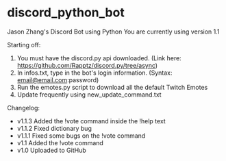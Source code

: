 # discord_python_bot
Jason Zhang's Discord Bot using Python
You are currently using version 1.1

Starting off:
  1. You must have the discord.py api downloaded. (Link here: https://github.com/Rapptz/discord.py/tree/async)
  2. In infos.txt, type in the bot's login information. (Syntax: email@email.com:password)
  3. Run the emotes.py script to download all the default Twitch Emotes
  4. Update frequently using new_update_command.txt

Changelog:
  - v1.1.3 Added the !vote command inside the !help text
  - v1.1.2 Fixed dictionary bug
  - v1.1.1 Fixed some bugs on the !vote command
  - v1.1 Added the !vote command
  - v1.0 Uploaded to GitHub
